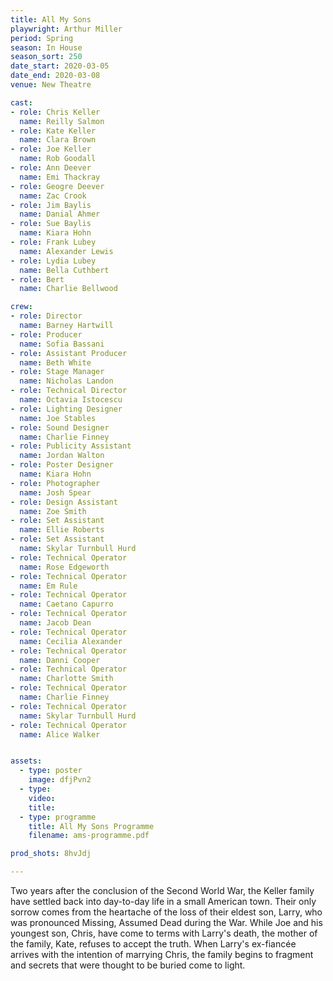 ```yaml
---
title: All My Sons
playwright: Arthur Miller
period: Spring
season: In House
season_sort: 250
date_start: 2020-03-05
date_end: 2020-03-08
venue: New Theatre

cast:
- role: Chris Keller
  name: Reilly Salmon
- role: Kate Keller
  name: Clara Brown
- role: Joe Keller
  name: Rob Goodall
- role: Ann Deever
  name: Emi Thackray
- role: Geogre Deever
  name: Zac Crook
- role: Jim Baylis
  name: Danial Ahmer
- role: Sue Baylis
  name: Kiara Hohn
- role: Frank Lubey
  name: Alexander Lewis
- role: Lydia Lubey
  name: Bella Cuthbert
- role: Bert
  name: Charlie Bellwood

crew: 
- role: Director
  name: Barney Hartwill
- role: Producer
  name: Sofia Bassani
- role: Assistant Producer
  name: Beth White
- role: Stage Manager 
  name: Nicholas Landon
- role: Technical Director 
  name: Octavia Istocescu
- role: Lighting Designer 
  name: Joe Stables
- role: Sound Designer 
  name: Charlie Finney
- role: Publicity Assistant
  name: Jordan Walton
- role: Poster Designer 
  name: Kiara Hohn
- role: Photographer
  name: Josh Spear
- role: Design Assistant 
  name: Zoe Smith
- role: Set Assistant
  name: Ellie Roberts
- role: Set Assistant
  name: Skylar Turnbull Hurd
- role: Technical Operator 
  name: Rose Edgeworth
- role: Technical Operator 
  name: Em Rule
- role: Technical Operator 
  name: Caetano Capurro
- role: Technical Operator 
  name: Jacob Dean
- role: Technical Operator 
  name: Cecilia Alexander
- role: Technical Operator 
  name: Danni Cooper
- role: Technical Operator 
  name: Charlotte Smith
- role: Technical Operator 
  name: Charlie Finney
- role: Technical Operator 
  name: Skylar Turnbull Hurd
- role: Technical Operator 
  name: Alice Walker 


assets:
  - type: poster
    image: dfjPvn2
  - type:
    video:
    title:
  - type: programme
    title: All My Sons Programme
    filename: ams-programme.pdf

prod_shots: 8hvJdj

---
```


Two years after the conclusion of the Second World War, the Keller family have settled back into day-to-day life in a small American town. Their only sorrow comes from the heartache of the loss of their eldest son, Larry, who was pronounced Missing, Assumed Dead during the War. While Joe and his youngest son, Chris, have come to terms with Larry's death, the mother of the family, Kate, refuses to accept the truth. When Larry's ex-fiancée arrives with the intention of marrying Chris, the family begins to fragment and secrets that were thought to be buried come to light.
